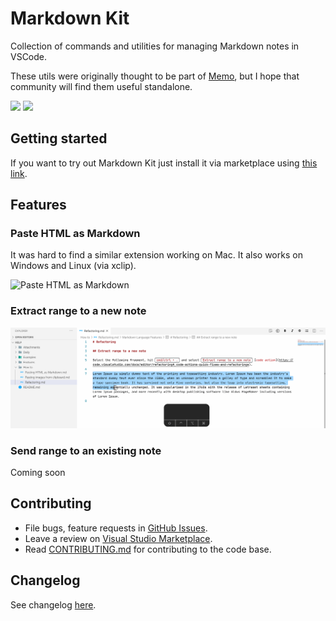 # Markdown Kit

Collection of commands and utilities for managing Markdown notes in VSCode.

These utils were originally thought to be part of [Memo](https://github.com/svsool/vscode-memo), but I hope that community will find them useful standalone.

[![](https://vsmarketplacebadge.apphb.com/version-short/svsool.markdown-kit.svg)](https://marketplace.visualstudio.com/items?itemName=svsool.markdown-kit)
[![](https://github.com/svsool/vscode-markdown-kit/workflows/CI/badge.svg?branch=master)](https://github.com/svsool/vscode-markdown-kit/actions?query=workflow%3ACI+branch%3Amaster)

## Getting started

If you want to try out Markdown Kit just install it via marketplace using [this link](https://marketplace.visualstudio.com/items?itemName=svsool.markdown-kit).

## Features

### Paste HTML as Markdown

It was hard to find a similar extension working on Mac. It also works on Windows and Linux (via xclip).

![Paste HTML as Markdown](./media/demo/Pasting%20HTML%20as%20Markdown.gif)

### Extract range to a new note

![Extract range to a new note](./media/demo/Extracting%20range%20to%20a%20new%20note.gif)

### Send range to an existing note

Coming soon

## Contributing

- File bugs, feature requests in [GitHub Issues](https://github.com/svsool/vscode-markdown-kit/issues).
- Leave a review on [Visual Studio Marketplace](https://marketplace.visualstudio.com/items?itemName=svsool.markdown-kit&ssr=false#review-details).
- Read [CONTRIBUTING.md](CONTRIBUTING.md) for contributing to the code base.

## Changelog

See changelog [here](CHANGELOG.md).
